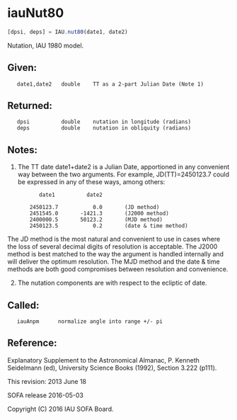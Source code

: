 # iauNut80

```js
[dpsi, deps] = IAU.nut80(date1, date2)
```

Nutation, IAU 1980 model.

## Given:
```
   date1,date2   double    TT as a 2-part Julian Date (Note 1)
```

## Returned:
```
   dpsi          double    nutation in longitude (radians)
   deps          double    nutation in obliquity (radians)
```

## Notes:

1) The TT date date1+date2 is a Julian Date, apportioned in any
   convenient way between the two arguments.  For example,
   JD(TT)=2450123.7 could be expressed in any of these ways,
   among others:

```
          date1          date2

       2450123.7           0.0       (JD method)
       2451545.0       -1421.3       (J2000 method)
       2400000.5       50123.2       (MJD method)
       2450123.5           0.2       (date & time method)
```

   The JD method is the most natural and convenient to use in
   cases where the loss of several decimal digits of resolution
   is acceptable.  The J2000 method is best matched to the way
   the argument is handled internally and will deliver the
   optimum resolution.  The MJD method and the date & time methods
   are both good compromises between resolution and convenience.

2) The nutation components are with respect to the ecliptic of
   date.

## Called:
```
   iauAnpm      normalize angle into range +/- pi
```

## Reference:

   Explanatory Supplement to the Astronomical Almanac,
   P. Kenneth Seidelmann (ed), University Science Books (1992),
   Section 3.222 (p111).

This revision:  2013 June 18

SOFA release 2016-05-03

Copyright (C) 2016 IAU SOFA Board.